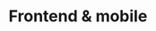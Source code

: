---
title: "Frontend & mobile"
category: "programming"
icon: "languages"
order: 4
skills:
  - name: "HTML5"
    level: 90
    years: 8
  - name: "CSS3, SAAS, PostCSS"
    level: 90
    years: 8
  - name: "JavaScript"
    level: 90
    years: 8
  - name: "TypeScript"
    level: 85
    years: 5
  - name: "Nuxt"
    level: 80
    years: 3
  - name: "VueJs"
    level: 80
    years: 3
  - name: "React"
    level: 90
    years: 6
  - name: "Angular"
    level: 80
    years: 5
  - name: "iOS : Swift"
    level: 80
    years: 5
  - name: "Andoid : Java"
    level: 80
    years: 5
---